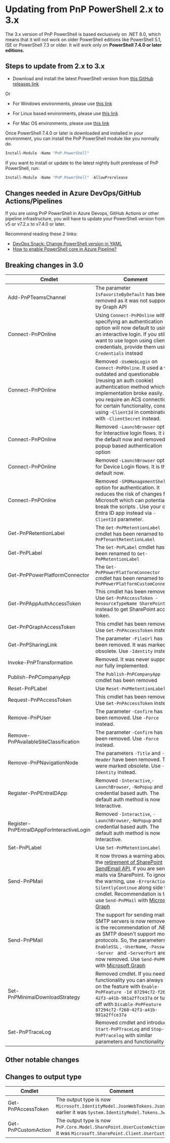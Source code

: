 # Updating from PnP PowerShell 2.x to 3.x

The 3.x version of PnP PowerShell is based exclusively on .NET 8.0, which means that it will not work on older PowerShell editions like PowerShell 5.1, ISE or PowerShell 7.3 or older. It will work only on **PowerShell 7.4.0 or later editions.**

## Steps to update from 2.x to 3.x

- Download and install the latest PowerShell version from [this GitHub releases link](https://aka.ms/powershell-release?tag=lts)

Or

- For Windows environments, please use [this link](https://learn.microsoft.com/en-us/powershell/scripting/install/installing-powershell-on-windows)

- For Linux based environments, please use [this link](https://learn.microsoft.com/en-us/powershell/scripting/install/installing-powershell-on-linux)

- For Mac OS environments, please use [this link](https://learn.microsoft.com/en-us/powershell/scripting/install/installing-powershell-on-macos)

Once PowerShell 7.4.0 or later is downloaded and installed in your environment, you can install the PnP PowerShell module like you normally do.

```powershell
Install-Module -Name "PnP.PowerShell"
```

If you want to install or update to the latest nightly built prerelease of PnP PowerShell, run:

```powershell
Install-Module -Name "PnP.PowerShell" -AllowPrerelease
```

## Changes needed in Azure DevOps/GitHub Actions/Pipelines

If you are using PnP PowerShell in Azure Devops, GitHub Actions or other pipeline infrastructure, you will have to update your PowerShell version from v5 or v7.2.x to v7.4.0 or later.

Recommend reading these 2 links:

- [DevOps Snack: Change PowerShell version in YAML](https://microsoft-bitools.blogspot.com/2021/02/devops-snack-change-powershell-version.html)
- [How to enable PowerShell core in Azure Pipeline?](https://theautomationcode.com/how-to-enable-powershell-core-in-azure-pipeline/)

## Breaking changes in 3.0

| **Cmdlet** | **Comment** |
| ----------- | ---------------------- |
| Add-PnPTeamsChannel | The parameter `IsFavoriteByDefault` has been removed as it was not supported by Graph API |
| Connect-PnPOnline | Using `Connect-PnPOnline` without specifying an authentication option will now default to using an interactive login. If you still want to use logon using client credentials, provide them using `-Credentials` instead |
| Connect-PnPOnline | Removed `-UseWebLogin` on `Connect-PnPOnline`. It used a very outdated and questionable (reusing an auth cookie) authentication method which implementation broke easily. If you require an ACS connection for certain functionality, consider using `-ClientId` in combination with `-ClientSecret` instead. |
| Connect-PnPOnline | Removed `-LaunchBrowser` option for Interactive login flows. It is the default now and removed the popup based authentication option |
| Connect-PnPOnline | Removed `-LaunchBrowser` option for Device Login flows. It is the default now. | 
| Connect-PnPOnline | Removed `-SPOManagementShell` option for authentication. It reduces the risk of changes from Microsoft which can potentially break the scripts . Use your own Entra ID app instead via `-ClientId` parameter. | 
| Get-PnPRetentionLabel | The `Get-PnPRetentionLabel` cmdlet has been renamed to `Get-PnPTenantRetentionLabel` |
| Get-PnPLabel | The `Get-PnPLabel` cmdlet has been renamed to `Get-PnPRetentionLabel` |
| Get-PnPPowerPlatformConnector | The `Get-PnPPowerPlatformConnector` cmdlet has been renamed to `Get-PnPPowerPlatformCustomConnector` |
| Get-PnPAppAuthAccessToken | This cmdlet has been removed. Use `Get-PnPAccessToken -ResourceTypeName SharePoint` instead to get SharePoint access token. |
| Get-PnPGraphAccessToken | This cmdlet has been removed. Use `Get-PnPAccessToken` instead. |
| Get-PnPSharingLink | The parameter `-FileUrl` has been removed. It was marked obsolete. Use `-Identity` instead. |
| Invoke-PnPTransformation | Removed. It was never supported nor fully implemented. |
| Publish-PnPCompanyApp | The `Publish-PnPCompanyApp` cmdlet has been removed |
| Reset-PnPLabel | Use `Reset-PnPRetentionLabel` |
| Request-PnPAccessToken | This cmdlet has been removed. Use `Get-PnPAccessToken` instead. |
| Remove-PnPUser | The parameter `-Confirm` has been removed. Use `-Force` instead. |
| Remove-PnPAvailableSiteClassification | The parameter `-Confirm` has been removed. Use `-Force` instead. |
| Remove-PnPNavigationNode | The parameters `-Title` and `-Header` have been removed. They were marked obsolete. Use `-Identity` instead. |
| Register-PnPEntraIDApp | Removed `-Interactive`,`-LaunchBrowser`, `-NoPopup` and credential based auth. The default auth method is now Interactive.|
| Register-PnPEntraIDAppForInteractiveLogin | Removed `-Interactive`, `-LaunchBrowser`,`-NoPopup` and credential based auth. The default auth method is now Interactive.|
| Set-PnPLabel | Use `Set-PnPRetentionLabel` |
| Send-PnPMail | It now throws a warning about the [retirement of SharePoint SendEmail API](https://devblogs.microsoft.com/microsoft365dev/retirement-of-the-sharepoint-sendemail-api/), if you are sending mails via SharePoint. To ignore the warning, use `-ErrorAction SilentlyContinue` along side the cmdlet. Recommendation is to use `Send-PnPMail` with [Microsoft Graph](https://pnp.github.io/powershell/cmdlets/Send-PnPMail.html#send-through-microsoft-graph) |
| Send-PnPMail | The support for sending mails via SMTP servers is now removed. It is the recommendation of .NET as SMTP doesn't support modern protocols. So, the parameters `-EnableSSL` , `-UserName`, `-Password`, `-Server ` and `-ServerPort` are now removed. Use `Send-PnPMail` with [Microsoft Graph](https://pnp.github.io/powershell/cmdlets/Send-PnPMail.html#send-through-microsoft-graph) |
| Set-PnPMinimalDownloadStrategy | Removed cmdlet. If you need the functionality you can always turn on the feature with `Enable-PnPFeature -Id 87294c72-f260-42f3-a41b-981a2ffce37a` or turn it off with `Disable-PnPFeature -Id 87294c72-f260-42f3-a41b-981a2ffce37a` |
| Set-PnPTraceLog | Removed cmdlet and introduced `Start-PnPTraceLog` and `Stop-PnPTracelog` with similar parameters and functionality |

## Other notable changes

## Changes to output type

| **Cmdlet** | **Comment** |
| ----------- | ---------------------- |
| Get-PnPAccessToken | The output type is now `Microsoft.IdentityModel.JsonWebTokens.JsonWebToken`, earlier it was `System.IdentityModel.Tokens.Jwt` |
| Get-PnPCustomAction| The output type is now `PnP.Core.Model.SharePoint.UserCustomAction`, earlier it was `Microsoft.SharePoint.Client.UserCustomAction` |

